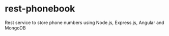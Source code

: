 # rest-phonebook
Rest service to store phone numbers using Node.js, Express.js, Angular and MongoDB
